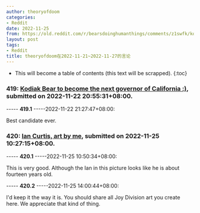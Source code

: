 ```yaml
---
author: theoryofdoom
categories:
- Reddit
date: 2022-11-25
from: https://old.reddit.com/r/bearsdoinghumanthings/comments/z1swfk/kodiak_bear_to_become_the_next_governor_of/
layout: post
tags:
- Reddit
title: theoryofdoom在2022-11-21~2022-11-27的言论
---
```


* This will become a table of contents (this text will be scrapped).
{:toc}

### 419: [Kodiak Bear to become the next governor of California :)](https://old.reddit.com/r/bearsdoinghumanthings/comments/z1swfk/kodiak_bear_to_become_the_next_governor_of/), submitted on 2022-11-22 20:55:31+08:00.

----- __419.1__ -----2022-11-22 21:27:47+08:00:

Best candidate ever.

### 420: [Ian Curtis, art by me](https://old.reddit.com/r/JoyDivision/comments/z41fph/ian_curtis_art_by_me/), submitted on 2022-11-25 10:27:15+08:00.

----- __420.1__ -----2022-11-25 10:50:34+08:00:

This is very good.  Although the Ian in this picture looks like he is about fourteen years old.

----- __420.2__ -----2022-11-25 14:00:44+08:00:

I'd keep it the way it is.  You should share all Joy Division art you create here.  We appreciate that kind of thing.

